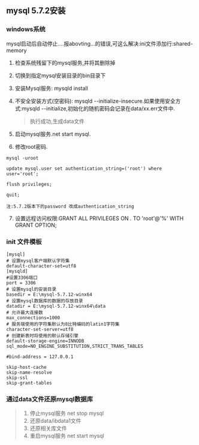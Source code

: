 ## mysql 5.7.2安装

### windows系统
mysql启动后自动停止....报abovting...的错误,可这么解决:ini文件添加行:shared-memory
1. 检查系统残留下的mysql服务,并将其删除掉
2. 切换到指定mysql安装目录的bin目录下
3. 安装Mysql服务: mysqld install
4. 不安全安装方式(空密码): mysqld --initialize-insecure.如果使用安全方式:mysqld --initialize,初始化的随机密码会记录在data/xx.err文件中.
    > 执行成功,生成data文件
5. 启动mysql服务.net start mysql.

6. 修改root密码.

>
    mysql -uroot

    update mysql.user set authentication_string=('root') where user='root';

    flush privileges;

    quit;

    注:5.7.2版本下的password 改成authentication_string

7. 设置远程访问权限:GRANT ALL PRIVILEGES ON *.* TO 'root'@'%' WITH GRANT OPTION;

### init 文件模板
  >
    [mysql]
    # 设置mysql客户端默认字符集
    default-character-set=utf8
    [mysqld]
    #设置3306端口
    port = 3306
    # 设置mysql的安装目录
    basedir = E:\mysql-5.7.12-winx64
    # 设置mysql数据库的数据的存放目录
    datadir = E:\mysql-5.7.12-winx64\data
    # 允许最大连接数
    max_connections=1000
    # 服务端使用的字符集默认为8比特编码的latin1字符集
    character-set-server=utf8
    # 创建新表时将使用的默认存储引擎
    default-storage-engine=INNODB
    sql_mode=NO_ENGINE_SUBSTITUTION,STRICT_TRANS_TABLES

    #bind-address = 127.0.0.1

    skip-host-cache
    skip-name-resolve
    skip-ssl
    skip-grant-tables

### 通过data文件还原mysql数据库

  > 1. 停止mysql服务  net stop mysql
  > 2. 还原data/ibdata1文件
  > 3. 还原相关库文件
  > 4. 重启mysql服务  net start mysql
